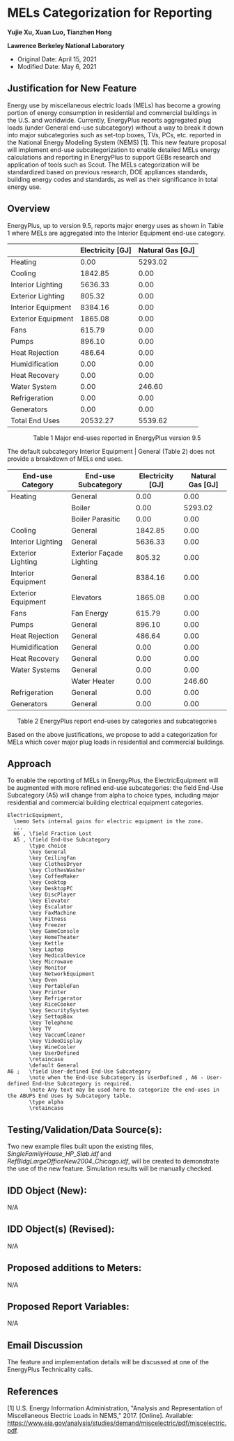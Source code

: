 MELs Categorization for Reporting
================

**Yujie Xu, Xuan Luo, Tianzhen Hong**

**Lawrence Berkeley National Laboratory**

 - Original Date: April 15, 2021
 - Modified Date: May 6, 2021

## Justification for New Feature ##
Energy use by miscellaneous electric loads (MELs) has become a growing portion of energy consumption in residential and commercial buildings in the U.S. and worldwide. Currently,  EnergyPlus reports aggregated plug loads (under General end-use subcategory) without a way to break it down into major subcategories such as set-top boxes, TVs, PCs, etc. reported in the National Energy Modeling System (NEMS) [1]. This new feature proposal will implement end-use subcategorization to enable detailed MELs energy calculations and reporting in EnergyPlus to support GEBs research and application of tools such as Scout. The MELs categorization will be standardized based on previous research, DOE appliances standards, building energy codes and standards, as well as their significance in total energy use.

## Overview ##
EnergyPlus, up to version 9.5, reports major energy uses as shown in Table 1 where MELs are aggregated into the Interior Equipment end-use category.

|                    | Electricity [GJ] | Natural Gas [GJ] |
|--------------------|------------------|------------------|
| Heating            | 0.00             | 5293.02          |
| Cooling            | 1842.85          | 0.00             |
| Interior Lighting  | 5636.33          | 0.00             |
| Exterior Lighting  | 805.32           | 0.00             |
| Interior Equipment | 8384.16          | 0.00             |
| Exterior Equipment | 1865.08          | 0.00             |
| Fans               | 615.79           | 0.00             |
| Pumps              | 896.10           | 0.00             |
| Heat Rejection     | 486.64           | 0.00             |
| Humidification     | 0.00             | 0.00             |
| Heat Recovery      | 0.00             | 0.00             |
| Water System       | 0.00             | 246.60           |
| Refrigeration      | 0.00             | 0.00             |
| Generators         | 0.00             | 0.00             |
| Total End Uses     | 20532.27         | 5539.62          |

<p style="text-align: center;">Table 1 Major end-uses reported in EnergyPlus version 9.5</p>

The default subcategory Interior Equipment | General (Table 2) does not provide a breakdown of MELs end uses.

| End-use Category   | End-use Subcategory      | Electricity [GJ] | Natural Gas [GJ] |
|--------------------|--------------------------|------------------|------------------|
| Heating            | General                  | 0.00             | 0.00             |
|                    | Boiler                   | 0.00             | 5293.02          |
|                    | Boiler Parasitic         | 0.00             | 0.00             |
| Cooling            | General                  | 1842.85          | 0.00             |
| Interior Lighting  | General                  | 5636.33          | 0.00             |
| Exterior Lighting  | Exterior Façade Lighting | 805.32           | 0.00             |
| Interior Equipment | General                  | 8384.16          | 0.00             |
| Exterior Equipment | Elevators                | 1865.08          | 0.00             |
| Fans               | Fan Energy               | 615.79           | 0.00             |
| Pumps              | General                  | 896.10           | 0.00             |
| Heat Rejection     | General                  | 486.64           | 0.00             |
| Humidification     | General                  | 0.00             | 0.00             |
| Heat Recovery      | General                  | 0.00             | 0.00             |
| Water Systems      | General                  | 0.00             | 0.00             |
|                    | Water Heater             | 0.00             | 246.60           |
| Refrigeration      | General                  | 0.00             | 0.00             |
| Generators         | General                  | 0.00             | 0.00             |

<p style="text-align: center;">Table 2 EnergyPlus report end-uses by categories and subcategories</p>

Based on the above justifications, we propose to add a categorization for MELs which cover major plug loads in residential and commercial buildings.

## Approach ##
To enable the reporting of MELs in EnergyPlus, the ElectricEquipment will be augmented with more refined end-use subcategories: the field End-Use Subcategory (A5) will change from alpha to choice types, including major residential and commercial building electrical equipment categories.

```
ElectricEquipment,
  \memo Sets internal gains for electric equipment in the zone.
  ...
  N6 , \field Fraction Lost
  A5 , \field End-Use Subcategory
       \type choice
       \key General
       \key CeilingFan 
       \key ClothesDryer 
       \key ClothesWasher
       \key CoffeeMaker 
       \key Cooktop
       \key DesktopPC
       \key DiscPlayer
       \key Elevator
       \key Escalator
       \key FaxMachine
       \key Fitness 
       \key Freezer
       \key GameConsole
       \key HomeTheater
       \key Kettle
       \key Laptop
       \key MedicalDevice 
       \key Microwave
       \key Monitor
       \key NetworkEquipment
       \key Oven
       \key PortableFan
       \key Printer
       \key Refrigerator
       \key RiceCooker
       \key SecuritySystem 
       \key SettopBox
       \key Telephone
       \key TV
       \key VaccumCleaner
       \key VideoDisplay
       \key WineCooler
       \key UserDefined
       \retaincase
       \default General
A6 ;   \field User-defined End-Use Subcategory
       \note when the End-Use Subcategory is UserDefined , A6 - User-defined End-Use Subcategory is required.
       \note Any text may be used here to categorize the end-uses in the ABUPS End Uses by Subcategory table.
       \type alpha
       \retaincase
```

## Testing/Validation/Data Source(s): ##
Two new example files built upon the existing files, *SingleFamilyHouse_HP_Slab.idf* and *RefBldgLargeOfficeNew2004_Chicago.idf*, will be created to demonstrate the use of the new feature. Simulation results will be manually checked.

## IDD Object (New): ##
N/A

## IDD Object(s) (Revised): ##
N/A

## Proposed additions to Meters: ##
N/A

## Proposed Report Variables: ##
N/A

## Email Discussion ##
The feature and implementation details will be discussed at one of the EnergyPlus Technicality calls.

## References ##
[1]	U.S. Energy Information Administration, "Analysis and Representation of Miscellaneous Electric Loads in NEMS," 2017. [Online]. Available: https://www.eia.gov/analysis/studies/demand/miscelectric/pdf/miscelectric.pdf.
